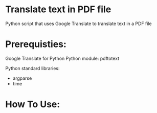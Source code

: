 # Translate text in PDF file

Python script that uses Google Translate to translate text in a PDF file


# Prerequisties:

Google Translate for Python
Python module: pdftotext

Python standard libraries: 
* argparse
* time

# How To Use:



